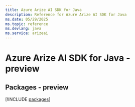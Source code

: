 ```yaml
---
title: Azure Arize AI SDK for Java
description: Reference for Azure Arize AI SDK for Java
ms.date: 05/29/2025
ms.topic: reference
ms.devlang: java
ms.service: arizeai
---
```

# Azure Arize AI SDK for Java - preview
## Packages - preview
[!INCLUDE [packages](arize-ai-index.md)]